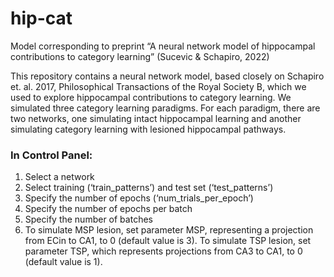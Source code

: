 # hip-cat

Model corresponding to preprint “A neural network model of hippocampal contributions to category learning” (Sucevic & Schapiro, 2022)

This repository contains a neural network model, based closely on Schapiro et. al. 2017, Philosophical Transactions of the Royal Society B, which we used to explore hippocampal contributions to category learning. We simulated three category learning paradigms. For each paradigm, there are two networks, one simulating intact hippocampal learning and another simulating category learning with lesioned hippocampal pathways.

### In Control Panel:

1. Select a network
2. Select training (‘train_patterns’) and test set (‘test_patterns’)
3. Specify the number of epochs (‘num_trials_per_epoch’)
4. Specify the number of epochs per batch
5. Specify the number of batches
6. To simulate MSP lesion, set parameter MSP, representing a projection from ECin to CA1, to 0 (default value is 3). To simulate TSP lesion, set parameter TSP, which represents projections from CA3 to CA1, to 0 (default value is 1).
